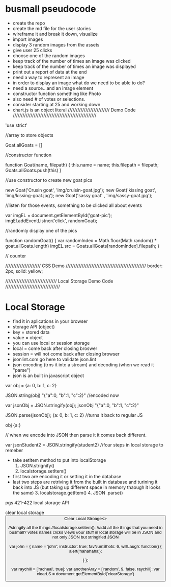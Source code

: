 # busmall pseudocode
- create the repo
- create the md file for the user stories
- wireframe it and break it down, visualize 
- import images 
- display 3 random images from the assets
- give user 25 clicks
- choose one of the random images
- keep track of the number of times an image was clicked
- keep track of the number of times an image was displayed
- print out a report of data at the end
- need a way to represent an image
- in order to display an image what do we need to be able to do? 
- need a source...and an image element
- constructor function something like Photo 
- also need # of votes or selections.
- consider starting at 25 and working down
- chart.js is an object literal
////////////////////////// Demo Code ////////////////////////////////////////////////////

'use strict'

//array to store objects

Goat.allGoats = []

//constructor function

function Goat(name, filepath) {
this.name = name;
this.filepath = filepath;
Goats.allGoats.push(this)
}

//use constructor to create new goat pics

new Goat('Crusin goat', 'img/cruisin-goat.jpg');
new Goat('kissing goat', 'img/kissing-goat.jpg');
new Goat('sassy goat' , 'img/sassy-goat.jpg');

//listen for those events, something to be clicked all about events

var imgEL = document.getElementById('goat-pic');
imgEl.addEventListner('click', randomGoat);

//randomly display one of the pics

function randomGoat() {
var randomIndex = Math.floor(Math.random() * goat.allGoats.length)
imgEL.src = Goats.allGoats[randomIndex].filepath;
}

// counter

////////////////////// CSS Demo //////////////////////////////////////////////////
border: 2px, solid: yellow;

//////////////////////////////// Local Storage Demo Code //////////////////////////////////
# Local Storage
- find it in aplications in your browser
- storage API (object)
- key = stored data 
- value = object
- you can use local or session storage
- local = come back after closing broswer
- session = will not come back after closing browser
- jsonlint.com go here to validate json.lint
- json encoding (trns it into a stream) and decoding (when we read it "parse") 
- json is an built in javascript object

var obj = {a: 0, b: 1, c: 2}

JSON.string(obj)
"{"a":0, "b":1, "c":2}"
//encoded now

var jsonObj = JSON.stringify(obj);
jsonObj
"{"a":0, "b":1, "c":2}"

JSON.parse(jsonObj);
{a: 0, b: 1, c: 2}
//turns it back to regular JS

obj
{a:}

// when we encode into JSON then parse it it comes back different.

var jsonStudent2 = JSON.stringify(student2)
//four steps in local storage to remeber
- take setItem method to put into localStorage
    1. JSON.strignify()
    2. localstorage.setItem()
- first two are encoding it or setting it in the database
- last two steps are retriving it from the built in database and turining it back into JS (but taking up different space in memory thaough it looks the same)
    3. localstorage.getItem()
    4. JSON .parse()

pgs 421-422 local storage API

clear local storage
<button id="clearstorage">Clear Local Stroage<>

//stringify all the things
//localstorage.setitem();
//add all the things that you need in busmall? votes names clicks views
//our stuff in local storage will be in JSON and not only JSON but stringified JSON

var john = { 
  name = 'john';
  instructor: true;
  favNumShots: 6,
  willLaugh: function() {
    alert('hahahaha');

  }
};

var raychill = ['racheal', true];
var anotherAray = ['random', 9, false, raychill];
var clearLS = document.getElementById('clearStorage')
